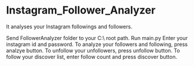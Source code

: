 # Instagram_Follower_Analyzer
It analyses your Instagram followings and followers.

Send FollowerAnalyzer folder to your C:\ root path. 
Run main.py
Enter your instagram id and password.
To analyze your followers and following, press analzye button.
To unfollow your unfollowers, press unfollow button.
To follow your discover list, enter follow count and press discover button.
